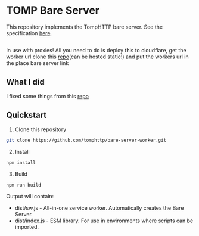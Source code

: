 # TOMP Bare Server

This repository implements the TompHTTP bare server. See the specification [here](https://github.com/tomphttp/specifications/blob/master/BareServer.md).

##
In use with proxies! All you need to do is deploy this to cloudflare, get the worker url clone this [repo](https://github.com/MaxWeichers/UntitledProxy)(can be hosted static!) and put the workers url in the place bare server link

## What I did

I fixed some things from this <a href="https://github.com/tomphttp/bare-server-worker">repo</a>
## Quickstart

1. Clone this repository

```sh
git clone https://github.com/tomphttp/bare-server-worker.git
```

2. Install

```sh
npm install
```

3. Build

```sh
npm run build
```

Output will contain:

- dist/sw.js - All-in-one service worker. Automatically creates the Bare Server.
- dist/index.js - ESM library. For use in environments where scripts can be imported.
